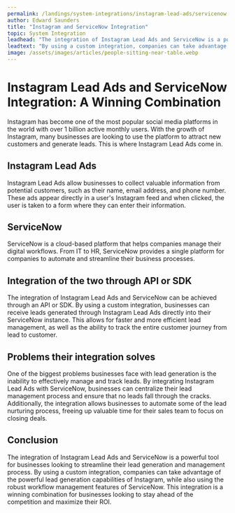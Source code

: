 ```yaml
---
permalink: /landings/system-integrations/instagram-lead-ads/servicenow
author: Edward Saunders
title: "Instagram and ServiceNow Integration"
topic: System Integration
leadhead: "The integration of Instagram Lead Ads and ServiceNow is a powerful tool for businesses looking to streamline their lead generation and management process"
leadtext: "By using a custom integration, companies can take advantage of the powerful lead generation capabilities of Instagram, while also using the robust workflow management features of ServiceNow. This integration is a winning combination for businesses looking to stay ahead of the competition and maximize their ROI."
image: /assets/images/articles/people-sitting-near-table.webp
---
```

<div class="arttext">  <h1>Instagram Lead Ads and ServiceNow Integration: A Winning Combination</h1>
  
  <p>Instagram has become one of the most popular social media platforms in the world with over 1 billion active monthly users. With the growth of Instagram, many businesses are looking to use the platform to attract new customers and generate leads. This is where Instagram Lead Ads come in.</p>

  <h2>Instagram Lead Ads</h2>

  <p>Instagram Lead Ads allow businesses to collect valuable information from potential customers, such as their name, email address, and phone number. These ads appear directly in a user's Instagram feed and when clicked, the user is taken to a form where they can enter their information.</p>

  <h2>ServiceNow</h2>

  <p>ServiceNow is a cloud-based platform that helps companies manage their digital workflows. From IT to HR, ServiceNow provides a single platform for companies to automate and streamline their business processes.</p>

  <h2>Integration of the two through API or SDK</h2>

  <p>The integration of Instagram Lead Ads and ServiceNow can be achieved through an API or SDK. By using a custom integration, businesses can receive leads generated through Instagram Lead Ads directly into their ServiceNow instance. This allows for faster and more efficient lead management, as well as the ability to track the entire customer journey from lead to customer.</p>

  <h2>Problems their integration solves</h2>

  <p>One of the biggest problems businesses face with lead generation is the inability to effectively manage and track leads. By integrating Instagram Lead Ads with ServiceNow, businesses can centralize their lead management process and ensure that no leads fall through the cracks. Additionally, the integration allows businesses to automate some of the lead nurturing process, freeing up valuable time for their sales team to focus on closing deals.</p>

  <h2>Conclusion</h2>

  <p>The integration of Instagram Lead Ads and ServiceNow is a powerful tool for businesses looking to streamline their lead generation and management process. By using a custom integration, companies can take advantage of the powerful lead generation capabilities of Instagram, while also using the robust workflow management features of ServiceNow. This integration is a winning combination for businesses looking to stay ahead of the competition and maximize their ROI.</p>
  
</div>